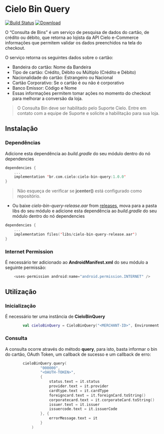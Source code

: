 # Cielo Bin Query 
[![Build Status](https://travis-ci.com/DeveloperCielo/cielo-bin-query.svg?branch=master)](https://travis-ci.com/DeveloperCielo/cielo-bin-query)
[![Download](https://api.bintray.com/packages/braspag/cielo-bin-query/cielo-bin-query/images/download.svg)](https://bintray.com/braspag/cielo-bin-query/cielo-bin-query/_latestVersion)

O “Consulta de Bins” é um serviço de pesquisa de dados do cartão, de crédito ou débito, que retorna ao lojista da API Cielo e-Commerce informações que permitem validar os dados preenchidos na tela do checkout. 

O serviço retorna os seguintes dados sobre o cartão:
  
- Bandeira do cartão: Nome da Bandeira
- Tipo de cartão: Crédito, Débito ou Múltiplo (Crédito e Débito)
- Nacionalidade do cartão: Estrangeiro ou Nacional
- Cartão Corporativo: Se o cartão é ou não é corporativo
- Banco Emissor: Código e Nome
- Essas informações permitem tomar ações no momento do checkout para melhorar a conversão da loja.

> O Consulta Bin deve ser habilitado pelo Suporte Cielo. Entre em contato com a equipe de Suporte e solicite a habilitação para sua loja.

## Instalação

### Dependências

Adicione esta dependência ao *build.gradle* do seu módulo dentro do nó dependencies 

```kotlin
dependencies {
    ...
    implementation 'br.com.cielo:cielo-bin-query:1.0.0'
}
```

> Não esqueça de verificar se **jcenter()** está configurado como repositório.

- Ou baixe *cielo-bin-query-release.aar* from [releases](https://github.com/DeveloperCielo/cielo-bin-query/releases), mova para a pasta libs do seu módulo e adicione esta dependência ao *build.gradle* do seu módulo dentro do nó dependencies

```kotlin
dependencies {
    ...
    implementation files('libs/cielo-bin-query-release.aar')
}
```

### Internet Permission

É necessário ter adicionado ao **AndroidManifest.xml** do seu módulo a seguinte permissão:

```kotlin
    <uses-permission android:name="android.permission.INTERNET" />
```

## Utilização

### Inicialização

É necessário ter uma instância de **CieloBinQuery**

```kotlin
        val cieloBinQuery = CieloBinQuery("<MERCHANT-ID>", Environment.SANDBOX)
```

### Consulta

A consulta ocorre através do método **query**, para isto, basta informar o bin do cartão, OAuth Token, um callback de sucesso e um callback de erro:

```kotlin
        cieloBinQuery.query(
                "000000",
                "<OAUTH-TOKEN>",
                {
                    status.text = it.status
                    provider.text = it.provider
                    cardtype.text = it.cardType
                    foreigncard.text = it.foreignCard.toString()
                    corporatecard.text = it.corporateCard.toString()
                    issuer.text = it.issuer
                    issuercode.text = it.issuerCode
                }, {
                    errorMessage.text = it
                }
            )
```